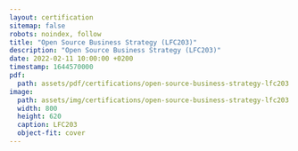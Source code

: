 ```yaml
---
layout: certification
sitemap: false
robots: noindex, follow
title: "Open Source Business Strategy (LFC203)"
description: "Open Source Business Strategy (LFC203)"
date: 2022-02-11 10:00:00 +0200
timestamp: 1644570000
pdf:
  path: assets/pdf/certifications/open-source-business-strategy-lfc203.pdf
image:
  path: assets/img/certifications/open-source-business-strategy-lfc203.webp
  width: 800
  height: 620
  caption: LFC203
  object-fit: cover
---
```

